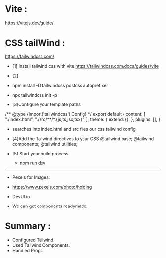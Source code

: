 # Vite :

https://vitejs.dev/guide/

# CSS tailWind :

https://tailwindcss.com/

- [1] install tailwind css with vite
  https://tailwindcss.com/docs/guides/vite

- [2]
- npm install -D tailwindcss postcss autoprefixer
- npx tailwindcss init -p

- [3]Configure your template paths

/** @type {import('tailwindcss').Config} \*/
export default {
content: [
"./index.html",
"./src/**/\*.{js,ts,jsx,tsx}",
],
theme: {
extend: {},
},
plugins: [],
}

- searches into index.html and src files our css tailwind config

- [4]Add the Tailwind directives to your CSS
  @tailwind base;
  @tailwind components;
  @tailwind utilities;

- [5] Start your build process

  - npm run dev

---

- Pexels for Images:
- https://www.pexels.com/photo/holding

- DevUI.io
- We can get components readymade.

# Summary :

- Configured Tailwind.
- Used Tailwind Components.
- Handled Props.
